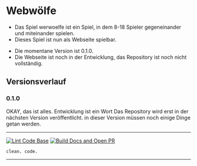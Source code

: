 # Webwölfe

- Das Spiel werwoelfe ist ein Spiel, in dem 8-18 Spieler gegeneinander und miteinander spielen.
- Dieses Spiel ist nun als Webseite spielbar.
* Die momentane Version ist 0.1.0.
* Die Webseite ist noch in der Entwicklung, das Repository ist noch nicht vollständig.
## Versionsverlauf
### 0.1.0


OKAY, das ist alles.
Entwicklung ist ein Wort
Das Repository wird erst in der nächsten Version veröffentlicht.
in dieser Version müssen noch einige Dinge getan werden.

---

[![Lint Code Base](https://github.com/SpotlightForBugs/werwoelfe/actions/workflows/super-linter.yml/badge.svg)](https://github.com/SpotlightForBugs/werwoelfe/actions/workflows/super-linter.yml)
[![Build Docs and Open PR](https://github.com/SpotlightForBugs/werwoelfe/actions/workflows/doc.yml/badge.svg)](https://github.com/SpotlightForBugs/werwoelfe/actions/workflows/doc.yml)

``` clean. code. ```


---
